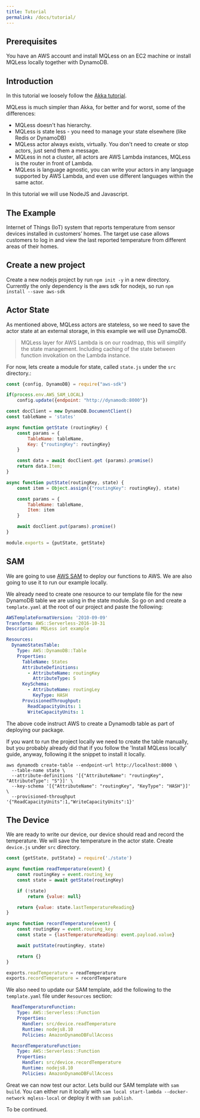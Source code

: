 ```yaml
---
title: Tutorial
permalink: /docs/tutorial/
---
```


## Prerequisites
You have an AWS account and install MQLess on an EC2 machine or install MQLess locally together with DynamoDB.

## Introduction
In this tutorial we loosely follow the [Akka tutorial](https://doc.akka.io/docs/akka/current/guide/tutorial.html).

MQLess is much simpler than Akka, for better and for worst, some of the differences:
* MQLess doesn't has hierarchy.
* MQLess is state less - you need to manage your state elsewhere (like Redis or DynamoDB)
* MQLess actor always exists, virtually. You don't need to create or stop actors, just send them a message.
* MQLess in not a cluster, all actors are AWS Lambda instances, MQLess is the router in front of Lambda.
* MQLess is language agnostic, you can write your actors in any language supported by AWS Lambda, and even use different languages within the same actor.

In this tutorial we will use NodeJS and Javascript.

## The Example
Internet of Things (IoT) system that reports temperature from sensor devices installed in customers’ homes. The target use case allows customers to log in and view the last reported temperature from different areas of their homes.

## Create a new project

Create a new nodejs project by run `npm init -y` in a new directory.
Currently the only dependency is the aws sdk for nodejs, so run `npm install --save aws-sdk`

## Actor State
As mentioned above, MQLess actors are stateless, so we need to save the actor state at an external storage, in this example we will use DynamoDB.

> MQLess layer for AWS Lambda is on our roadmap, this will simplify the state management. Including caching of the state between function invokation on the Lambda instance.

For now, lets create a module for state, called `state.js` under the `src` directory.:

```javascript
const {config, DynamoDB} = require("aws-sdk")

if(process.env.AWS_SAM_LOCAL)
    config.update({endpoint: "http://dynamodb:8000"})

const docClient = new DynamoDB.DocumentClient()
const tableName = 'states'

async function getState (routingKey) {
    const params = {
        TableName: tableName,
        Key: {"routingKey": routingKey}
    }

    const data = await docClient.get (params).promise()
    return data.Item;
}

async function putState(routingKey, state) {
    const item = Object.assign({"routingKey": routingKey}, state)

    const params = {
        TableName: tableName,
        Item: item
    }

    await docClient.put(params).promise()
}

module.exports = {putState, getState}
```

## SAM

We are going to use [AWS SAM](https://github.com/awslabs/serverless-application-model) to deploy our functions to AWS.
We are also going to use it to run our example locally.

We already need to create one resource to our template file for the new DynamoDB table we are using in the state module.
So go on and create a `template.yaml` at the root of our project and paste the following:

```yaml
AWSTemplateFormatVersion: '2010-09-09'
Transform: AWS::Serverless-2016-10-31
Description: MQLess iot example

Resources:
  DynamoStatesTable:
    Type: AWS::DynamoDB::Table
    Properties:
      TableName: States
      AttributeDefinitions:
        - AttributeName: routingKey
          AttributeType: S
      KeySchema:
        - AttributeName: routingLey
          KeyType: HASH
      ProvisionedThroughput:
        ReadCapacityUnits: 1
        WriteCapacityUnits: 1   
```

The above code instruct AWS to create a Dynamodb table as part of deploying our package.

If you want to run the project locally we need to create the table manually, but you probably already did that if you follow the 'Install MQLess locally' guide, anyway, following it the snippet to install it locally.

```shell
aws dynamodb create-table --endpoint-url http://localhost:8000 \
  --table-name state \
  --attribute-definitions '[{"AttributeName": "routingKey", "AttributeType": "S"}]' \
  --key-schema '[{"AttributeName": "routingKey", "KeyType": "HASH"}]' \
  --provisioned-throughput '{"ReadCapacityUnits":1,"WriteCapacityUnits":1}'
  ```

## The Device

We are ready to write our device, our device should read and record the temperature.
We will save the temperature in the actor state. Create `device.js` under `src` directory.

```javascript
const {getState, putState} = require('./state')

async function readTemperature(event) {
    const routingKey = event.routing_key
    const state = await getState(routingKey)

    if (!state)
        return {value: null}

    return {value: state.lastTemperatureReading}
}

async function recordTemperature(event) {
    const routingKey = event.routing_key
    const state = {lastTemperatureReading: event.payload.value}

    await putState(routingKey, state)

    return {}
}

exports.readTemperature = readTemperature
exports.recordTemperature = recordTemperature
```

We also need to update our SAM template, add the following to the `template.yaml` file under `Resources` section:

```yaml
  ReadTemperatureFunction:
    Type: AWS::Serverless::Function
    Properties:
      Handler: src/device.readTemperature
      Runtime: nodejs8.10
      Policies: AmazonDynamoDBFullAccess

  RecordTemperatureFunction:
    Type: AWS::Serverless::Function
    Properties:
      Handler: src/device.recordTemperature
      Runtime: nodejs8.10
      Policies: AmazonDynamoDBFullAccess
```      

Great we can now test our actor.
Lets build our SAM template with `sam build`.
You can either run it locally with `sam local start-lambda --docker-network mqless-local` or deploy it with `sam publish`.

To be continued.

